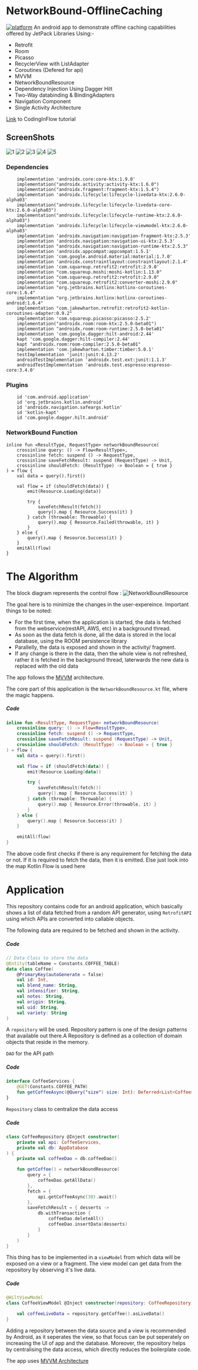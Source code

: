 # NetworkBound-OfflineCaching

[![platform](https://img.shields.io/badge/platform-Android-yellow.svg)](https://www.android.com)
An android app to  demonstrate offline caching capabilities offered by JetPack Libraries Using:-
- Retrofit
- Room
- Picasso
- RecyclerView with ListAdapter
- Coroutines (Defered for api)
- MVVM
- NetworkBoundResource
- Dependency Injection Using Dagger Hilt
- Two-Way databinding & BindingAdapters
- Navigation Component
- Single Activity Architecture

[Link](https://www.youtube.com/playlist?list=PLrnPJCHvNZuCLOE6tNcoOHSJ5rvhi0t0p) to CodingInFlow tutorial

## ScreenShots
![1](https://github.com/ziadabdelnaby10/OfflineCaching/blob/main/1.png)
![2](https://github.com/ziadabdelnaby10/OfflineCaching/blob/main/2.png)
![3](https://github.com/ziadabdelnaby10/OfflineCaching/blob/main/3.png)
![4](https://github.com/ziadabdelnaby10/OfflineCaching/blob/main/4.png)
![5](https://github.com/ziadabdelnaby10/OfflineCaching/blob/main/5.png)

### Dependencies

```
    implementation 'androidx.core:core-ktx:1.9.0'
    implementation("androidx.activity:activity-ktx:1.6.0")
    implementation("androidx.fragment:fragment-ktx:1.5.4")
    implementation 'androidx.lifecycle:lifecycle-livedata-ktx:2.6.0-alpha03'
    implementation("androidx.lifecycle:lifecycle-livedata-core-ktx:2.6.0-alpha03")
    implementation("androidx.lifecycle:lifecycle-runtime-ktx:2.6.0-alpha03")
    implementation 'androidx.lifecycle:lifecycle-viewmodel-ktx:2.6.0-alpha03'
    implementation 'androidx.navigation:navigation-fragment-ktx:2.5.3'
    implementation 'androidx.navigation:navigation-ui-ktx:2.5.3'
    implementation "androidx.navigation:navigation-runtime-ktx:2.5.3"
    implementation 'androidx.appcompat:appcompat:1.5.1'
    implementation 'com.google.android.material:material:1.7.0'
    implementation 'androidx.constraintlayout:constraintlayout:2.1.4'
    implementation 'com.squareup.retrofit2:retrofit:2.9.0'
    implementation "com.squareup.moshi:moshi-kotlin:1.13.0"
    implementation "com.squareup.retrofit2:retrofit:2.9.0"
    implementation "com.squareup.retrofit2:converter-moshi:2.9.0"
    implementation "org.jetbrains.kotlinx:kotlinx-coroutines-core:1.6.4"
    implementation "org.jetbrains.kotlinx:kotlinx-coroutines-android:1.6.4"
    implementation "com.jakewharton.retrofit:retrofit2-kotlin-coroutines-adapter:0.9.2"
    implementation 'com.squareup.picasso:picasso:2.5.2'
    implementation("androidx.room:room-ktx:2.5.0-beta01")
    implementation "androidx.room:room-runtime:2.5.0-beta01"
    implementation 'com.google.dagger:hilt-android:2.44'
    kapt 'com.google.dagger:hilt-compiler:2.44'
    kapt "androidx.room:room-compiler:2.5.0-beta01"
    implementation 'com.jakewharton.timber:timber:5.0.1'
    testImplementation 'junit:junit:4.13.2'
    androidTestImplementation 'androidx.test.ext:junit:1.1.3'
    androidTestImplementation 'androidx.test.espresso:espresso-core:3.4.0'
```

### Plugins

```
    id 'com.android.application'
    id 'org.jetbrains.kotlin.android'
    id 'androidx.navigation.safeargs.kotlin'
    id 'kotlin-kapt'
    id 'com.google.dagger.hilt.android'
```

### NetworkBound Function

```
inline fun <ResultType, RequestType> networkBoundResource(
    crossinline query: () -> Flow<ResultType>,
    crossinline fetch: suspend () -> RequestType,
    crossinline saveFetchResult: suspend (RequestType) -> Unit,
    crossinline shouldFetch: (ResultType) -> Boolean = { true }
) = flow {
    val data = query().first()

    val flow = if (shouldFetch(data)) {
        emit(Resource.Loading(data))

        try {
            saveFetchResult(fetch())
            query().map { Resource.Success(it) }
        } catch (throwable: Throwable) {
            query().map { Resource.Failed(throwable, it) }
        }
    } else {
        query().map { Resource.Success(it) }
    }
    emitAll(flow)
}
```

# The Algorithm
The block diagram represents the control flow :
![NetworkBoundResource](https://user-images.githubusercontent.com/56694152/130604011-73d3ca1d-aee2-4dc2-995f-9e0d7e9a522e.jpg)

The goal here is to minimize the changes in the user-expereince. Important things to be noted:

* For the first time, when the application is started, the data is fetched from the webservice(restAPI, AWS, etc) in a background thread.
* As soon as the data fetch is done, all the data is stored in the local database, using the ROOM persistence library
* Parallelly, the data is exposed and shown in the activity/ fragment.
* If any change is there in the data, then the whole view is not refreshed, rather it is fetched in the background thread, laterwards the new data is replaced with the old data



The app follows the [MVVM](https://www.google.com/url?sa=t&rct=j&q=&esrc=s&source=web&cd=&cad=rja&uact=8&ved=2ahUKEwjYuM7Xv8nyAhVMAHIKHSOjDr4QFnoECAYQAQ&url=https%3A%2F%2Fdeveloper.android.com%2Ftopic%2Flibraries%2Farchitecture%2Fviewmodel&usg=AOvVaw3f_7HpGuQps9xX6BXFMqhB) architecture.

The core part of this application is the `NetworkBoundResource.kt` file, where the magic happens.

##### Code
```kotlin
inline fun <ResultType, RequestType> networkBoundResource(
    crossinline query: () -> Flow<ResultType>,
    crossinline fetch: suspend () -> RequestType,
    crossinline saveFetchResult: suspend (RequestType) -> Unit,
    crossinline shouldFetch: (ResultType) -> Boolean = { true }
) = flow {
    val data = query().first()

    val flow = if (shouldFetch(data)) {
        emit(Resource.Loading(data))

        try {
            saveFetchResult(fetch())
            query().map { Resource.Success(it) }
        } catch (throwable: Throwable) {
            query().map { Resource.Error(throwable, it) }
        }
    } else {
        query().map { Resource.Success(it) }
    }

    emitAll(flow)
}
```

The above code first checks if there is any requirement for fetching the data or not.
If it is required to fetch the data, then it is emitted.
Else just look into the map
Kotlin Flow is used here


# Application
This repository contains code for an android application, which basically shows a list of data fetched from a random API generator, using `RetrofitAPI` using which APIs are converted into callable objects.

The following data are required to be fetched  and shown in the activity.

##### Code

```kotlin
// Data Class to store the data
@Entity(tableName = Constants.COFFEE_TABLE)
data class Coffee(
    @PrimaryKey(autoGenerate = false)
    val id: Int,
    val blend_name: String,
    val intensifier: String,
    val notes: String,
    val origin: String,
    val uid: String,
    val variety: String
)
```

A `repository` will be used. Repository pattern is one of the design patterns that available out there.A Repository is defined as a collection of domain objects that reside in the memory.


`DAO` for the API path

##### Code

```kotlin
interface CoffeeServices {
    @GET(Constants.COFFEE_PATH)
    fun getCoffeeAsync(@Query("size") size: Int): Deferred<List<Coffee>>
}
```

`Repository` class to centralize the data access

##### Code

```kotlin
class CoffeeRepository @Inject constructor(
    private val api: CoffeeServices,
    private val db: AppDatabase
) {
    private val coffeeDao = db.coffeeDao()

    fun getCoffee() = networkBoundResource(
        query = {
            coffeeDao.getAllData()
        },
        fetch = {
            api.getCoffeeAsync(30).await()
        },
        saveFetchResult = { desserts ->
            db.withTransaction {
                coffeeDao.deleteAll()
                coffeeDao.insertData(desserts)
            }
        }
    )
}
```

This thing has to be implemented in a `viewModel` from which data will be exposed on a view or a fragment.
The view model can get data from the repository by observing it's live data.


##### Code

```kotlin
@HiltViewModel
class CoffeeViewModel @Inject constructor(repository: CoffeeRepository) : ViewModel() {

    val coffeeLiveData = repository.getCoffee().asLiveData()
}
```
Adding a repository between the data source and a view is recommended by Android, as it seperates the view, so that focus can be put seperately on increasing the UI of app and the database. Moreover, the repository helps by centralising the data access, which directly reduces the boilerplate code.

The app uses [MVVM Architecture](https://developer.android.com/jetpack/docs/guide#recommended-app-arch)
